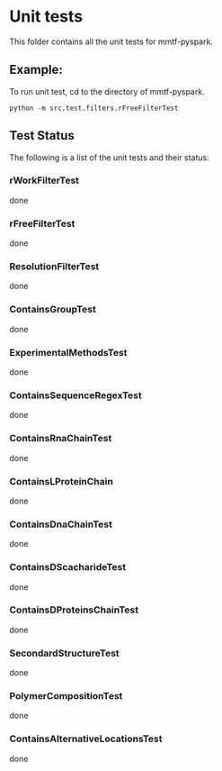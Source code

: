 # Unit tests

This folder contains all the unit tests for mmtf-pyspark.

## Example:
To run unit test, cd to the directory of mmtf-pyspark.
```
python -m src.test.filters.rFreeFilterTest
```

## Test Status

The following is a list of the unit tests and their status:

### rWorkFilterTest

done

### rFreeFilterTest

done

### ResolutionFilterTest

done 

### ContainsGroupTest

done 

### ExperimentalMethodsTest

done

### ContainsSequenceRegexTest

done

### ContainsRnaChainTest

done

### ContainsLProteinChain

done

### ContainsDnaChainTest

done

### ContainsDScacharideTest

done

### ContainsDProteinsChainTest

done

### SecondardStructureTest

done

### PolymerCompositionTest

done

### ContainsAlternativeLocationsTest 

done

